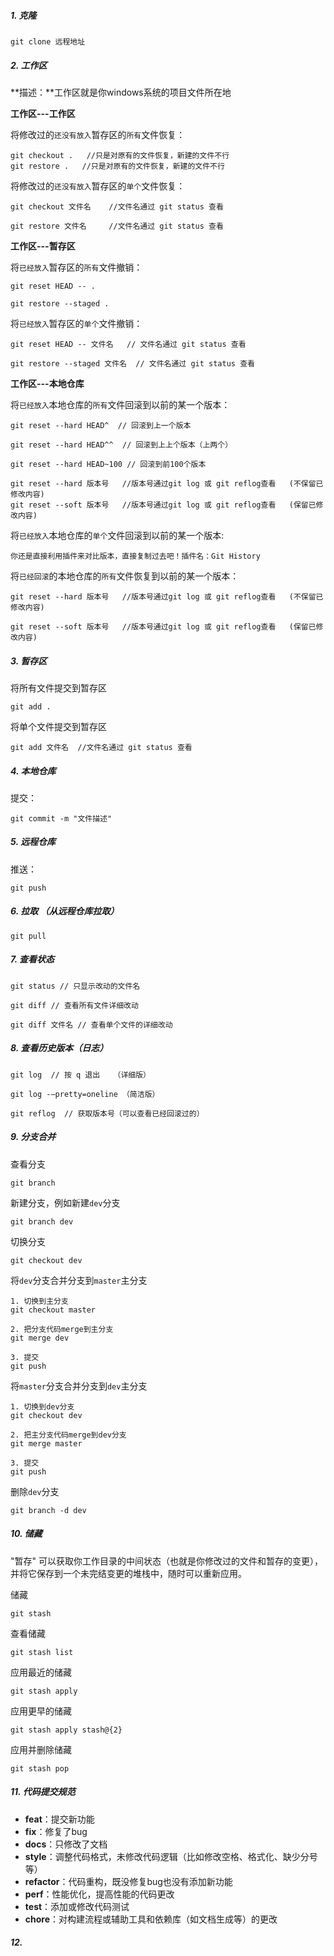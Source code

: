 ##### 1. 克隆

```
git clone 远程地址
```

##### 2. 工作区

**描述：**工作区就是你windows系统的项目文件所在地

**工作区---工作区**

将修改过的`还没有放入`暂存区的`所有`文件恢复：

```
git checkout .   //只是对原有的文件恢复，新建的文件不行
git restore .   //只是对原有的文件恢复，新建的文件不行
```

将修改过的`还没有放入`暂存区的`单个`文件恢复：

```
git checkout 文件名    //文件名通过 git status 查看

git restore 文件名     //文件名通过 git status 查看
```

**工作区---暂存区**

将`已经放入`暂存区的`所有`文件撤销：

```
git reset HEAD -- .

git restore --staged .
```

将`已经放入`暂存区的`单个`文件撤销：

```
git reset HEAD -- 文件名   // 文件名通过 git status 查看

git restore --staged 文件名  // 文件名通过 git status 查看
```

**工作区---本地仓库**

将`已经放入`本地仓库的`所有`文件回滚到以前的某一个版本：

```
git reset --hard HEAD^  // 回滚到上一个版本

git reset --hard HEAD^^  // 回滚到上上个版本（上两个）

git reset --hard HEAD~100 // 回滚到前100个版本

git reset --hard 版本号   //版本号通过git log 或 git reflog查看   (不保留已修改内容) 
git reset --soft 版本号   //版本号通过git log 或 git reflog查看   (保留已修改内容)
```

将`已经放入`本地仓库的`单个`文件回滚到以前的某一个版本:

```
你还是直接利用插件来对比版本，直接复制过去吧！插件名：Git History
```

将`已经回滚`的本地仓库的`所有`文件恢复到以前的某一个版本：

```
git reset --hard 版本号   //版本号通过git log 或 git reflog查看   (不保留已修改内容) 

git reset --soft 版本号   //版本号通过git log 或 git reflog查看   (保留已修改内容)
```

##### 3. 暂存区

将所有文件提交到暂存区

```
git add .
```

将单个文件提交到暂存区

```
git add 文件名  //文件名通过 git status 查看
```

##### 4. 本地仓库

提交：

```
git commit -m "文件描述"
```

##### 5.  远程仓库

推送：

```
git push
```

##### 6. 拉取 （从远程仓库拉取）

```
git pull
```

##### 7. 查看状态

```
git status // 只显示改动的文件名

git diff // 查看所有文件详细改动

git diff 文件名 // 查看单个文件的详细改动
```

##### 8. 查看历史版本（日志）

```
git log  // 按 q 退出   （详细版）

git log -–pretty=oneline （简洁版）

git reflog  // 获取版本号（可以查看已经回滚过的）
```

##### 9. 分支合并

查看分支

```
git branch
```

新建分支，例如新建`dev`分支

```
git branch dev
```

切换分支

```
git checkout dev
```

将`dev`分支合并分支到`master`主分支

```
1. 切换到主分支
git checkout master

2. 把分支代码merge到主分支
git merge dev

3. 提交
git push
```

将`master`分支合并分支到`dev`主分支

```
1. 切换到dev分支
git checkout dev

2. 把主分支代码merge到dev分支
git merge master

3. 提交
git push
```

删除`dev`分支

```
git branch -d dev
```

##### 10. 储藏

"暂存" 可以获取你工作目录的中间状态（也就是你修改过的文件和暂存的变更），并将它保存到一个未完结变更的堆栈中，随时可以重新应用。

储藏

```
git stash
```

查看储藏

```
git stash list
```

应用最近的储藏

```
git stash apply
```

应用更早的储藏

```
git stash apply stash@{2}
```

应用并删除储藏

```
git stash pop
```

##### 11. 代码提交规范

- **feat**：提交新功能
- **fix**：修复了bug
- **docs**：只修改了文档
- **style**：调整代码格式，未修改代码逻辑（比如修改空格、格式化、缺少分号等）
- **refactor**：代码重构，既没修复bug也没有添加新功能
- **perf**：性能优化，提高性能的代码更改
- **test**：添加或修改代码测试
- **chore**：对构建流程或辅助工具和依赖库（如文档生成等）的更改



##### 12.
